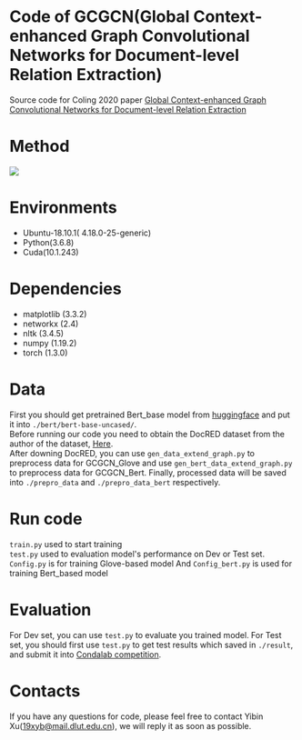 Code of GCGCN(Global Context-enhanced Graph Convolutional Networks for Document-level Relation Extraction)
===
Source code for Coling 2020 paper [Global Context-enhanced Graph Convolutional Networks for Document-level Relation Extraction](https://www.aclweb.org/anthology/2020.coling-main.461/)<br>
# Method<br>
![](https://https://github.com/Huiweizhou/GCGCN/blob/master/Model_picture.gif)
# Environments<br>
* Ubuntu-18.10.1( 4.18.0-25-generic)<br>
* Python(3.6.8)<br>
* Cuda(10.1.243)<br>
# Dependencies<br>
* matplotlib (3.3.2)<br>
* networkx (2.4)<br>
* nltk (3.4.5)<br>
* numpy (1.19.2)<br>
* torch (1.3.0)<br>
# Data<br>
First you should get pretrained Bert_base model from [huggingface](https://github.com/huggingface/transformers) and put it into `./bert/bert-base-uncased/`. <br>
Before running our code you need to obtain the DocRED dataset from the author of the dataset, [Here](https://github.com/thunlp/DocRED).<br>
After downing DocRED, you can use `gen_data_extend_graph.py` to preprocess data for GCGCN_Glove and use `gen_bert_data_extend_graph.py` to preprocess data for GCGCN_Bert. Finally, processed data will be saved into `./prepro_data` and `./prepro_data_bert` respectively.<br> 
# Run code<br>
`train.py` used to start training<br>
`test.py` used to evaluation model's performance on Dev or Test set.<br>
`Config.py` is for training Glove-based model And `Config_bert.py` is used for training Bert_based model
# Evaluation<br>
For Dev set, you can use `test.py` to evaluate you trained model.
For Test set, you should first use `test.py` to get test results which saved in `./result`, and submit it into [Condalab competition](https://competitions.codalab.org/competitions/20717).
# Contacts<br>
If you have any questions for code, please feel free to contact Yibin Xu(19xyb@mail.dlut.edu.cn), we will reply it as soon as possible.
